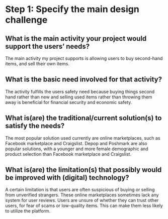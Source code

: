 # Step 1: Specify the main design challenge

## What is the main activity your project would support the users’ needs?
The main activity my project supports is allowing users to buy second-hand items, and sell their own items. 

## What is the basic need involved for that activity?
The activity fulfills the users safety need because buying things second hand rather than new and selling used items rather than throwing them away is beneficial for financial security and economic safety.

## What is(are) the traditional/current solution(s) to satisfy the needs?
The most popular solution used currently are online marketplaces, such as Facebook marketplace and Craigslist. Depop and Poshmark are also popular solutions, with a younger and more female demographic and product selection than Facebook marketplace and Craigslist.

## What is(are) the limitation(s) that possibly would be improved with (digital) technology?
A certain limitation is that users are often suspicious of buying or selling from unverified strangers. These online marketplaces sometimes lack any system for user reviews. Users are unsure of whether they can trust other users, for fear of scams or low-quality items. This can make them less likely to utilize the platform. 
